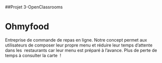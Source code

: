 ##Projet 3-OpenClassrooms

# Ohmyfood

Entreprise de commande de repas en ligne. Notre concept permet aux  utilisateurs de composer leur propre menu et réduire leur temps d’attente dans les  restaurants car leur menu est préparé à l’avance. Plus de perte de temps à consulter la carte  !
